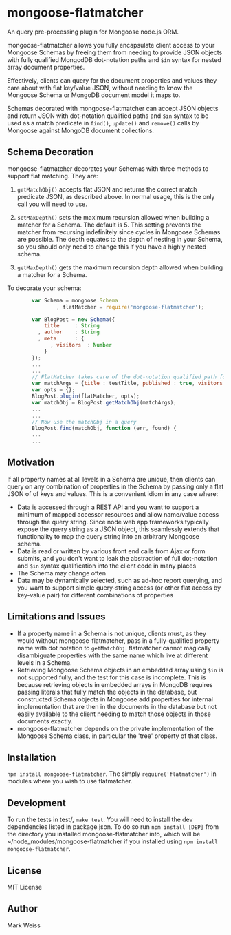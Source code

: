 mongoose-flatmatcher
====================

An query pre-processing plugin for Mongoose node.js ORM.

mongoose-flatmatcher allows you fully encapsulate client access to your Mongoose Schemas by freeing them from needing to provide JSON objects with fully qualified MongodDB dot-notation paths and `$in` syntax for nested array document properties.

Effectively, clients can query for the document properties and values they care about with flat key/value JSON, without needing to know the Mongoose Schema or MongoDB document model it maps to.

Schemas decorated with mongoose-flatmatcher can accept JSON objects and return JSON with dot-notation qualified paths and `$in` syntax to be used as a match predicate in `find()`, `update()` and `remove()` calls by Mongoose against MongoDB document collections.  

## Schema Decoration

mongoose-flatmatcher decorates your Schemas with three methods to support flat matching. They are: 

1. `getMatchObj()` accepts flat JSON and returns the correct match predicate JSON, as described above. In normal usage, this is the only call you will need to use.

2. `setMaxDepth()` sets the maximum recursion allowed when building a matcher for a Schema.  The default is 5. This setting prevents the matcher from recursing indefinitely since cycles in Mongoose Schemas are possible.  The depth equates to the depth of nesting in your Schema, so you should only need to change this if you have a highly nested schema.

3. `getMaxDepth()` gets the maximum recursion depth allowed when building a matcher for a Schema.

To decorate your schema:

```javascript
		var Schema = mongoose.Schema
				, flatMatcher = require('mongoose-flatmatcher');

		var BlogPost = new Schema({
		    title     : String
		  , author    : String
		  , meta      : {
		      , visitors  : Number
		    }
		});
		... 
		...
		// FlatMatcher takes care of the dot-notation qualified path for us, visitors => meta.visitors
		var matchArgs = {title : testTitle, published : true, visitors : 5};
		var opts = {};    
		BlogPost.plugin(flatMatcher, opts);
		var matchObj = BlogPost.getMatchObj(matchArgs);
		...
		...
		// Now use the matchObj in a query
		BlogPost.find(matchObj, function (err, found) {
		...
		...
```

## Motivation

If all property names at all levels in a Schema are unique, then clients can query on any combination of properties in the Schema by passing only a flat JSON of of keys and values. This is a convenient idiom in any case where:

- Data is accessed through a REST API and you want to support a minimum of mapped accessor resources and allow name/value access through the query string. Since node web app frameworks typically expose the query string as a JSON object, this seamlessly extends that functionality to map the query string into an arbitrary Mongoose schema.
- Data is read or written by various front end calls from Ajax or form submits, and you don't want to leak the abstraction of full dot-notation and `$in` syntax qualification into the client code in many places
- The Schema may change often
- Data may be dynamically selected, such as ad-hoc report querying, and you want to support simple query-string access (or other flat access by key-value pair) for different combinations of properties

## Limitations and Issues

- If a property name in a Schema is not unique, clients must, as they would without mongoose-flatmatcher, pass in a fully-qualified property name with dot notation to `getMatchObj`. flatmatcher cannot magically disambiguate properties with the same name which live at different levels in a Schema.
- Retrieving Mongoose Schema objects in an embedded array using `$in` is not supported fully, and the test for this case is incomplete. This is because retrieving objects in embedded arrays in MongoDB requires passing literals that fully match the objects in the database, but constructed Schema objects in Mongoose add properties for internal implementation that are then in the documents in the database but not easily available to the client needing to match those objects in those documents exactly.
- mongoose-flatmatcher depends on the private implementation of the Mongoose Schema class, in particular the 'tree' property of that class.

## Installation

`npm install mongoose-flatmatcher`.  The simply `require('flatmatcher')` in modules where you wish to use flatmatcher.

## Development

To run the tests in test/, `make test`. You will need to install the dev dependencies listed in package.json.  To do so run `npm install [DEP]` from the directory you installed mongoose-flatmatcher into, which will be ~/node_modules/mongoose-flatmatcher if you installed using `npm install mongoose-flatmatcher`.

## License

MIT License

## Author

Mark Weiss

